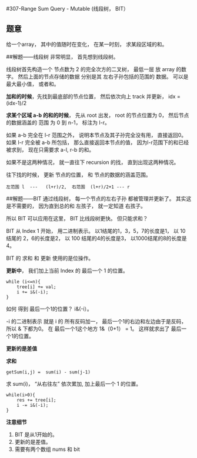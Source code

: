 #307-Range Sum Query - Mutable (线段树， BIT）

## 题意
给一个array， 其中的值随时在变化， 在某一时刻， 求某段区域的和。

##解题——线段树
非常明显， 首先想到线段树。

线段树首先构造一个 节点数为 2 的完全次方的二叉树， 最低一层 放 array 的数字。 然后上面的节点存储的数据 分别是其 左右子孙包括的范围的 数据。 可以是最大最小值， 或者和。

**加和的时候**，先找到最底部的节点位置， 然后依次向上 track 并更新， idx = (idx-1)/2

**求某个区域 a-b 的和的时候**， 先从 root 出发， root 的节点位置为 0， 然后节点的数据涵盖的 范围 为 0 到 n-1， 标注为 l-r。 

如果 a-b 完全在 l-r 范围之外， 说明本节点及其子孙完全没有用， 直接返回0。 如果 l-r 完全被 a-b 所包括， 那么直接返回本节点的值， 因为l-r范围下的和已经被求到， 现在只需要求 a-l, r-b 的和。

如果不是这两种情况， 就一直往下 recursion 的找， 直到出现这两种情况。

往下找的时候， 更新 节点的位置， 和 节点的数据的涵盖范围。

```
左范围 l  ---   (l+r)/2,  右范围  (l+r)/2+1 --- r
``` 

##解题——BIT
通过线段树， 每一个节点的左右子孙 都被管理并更新了。 其实这是不需要的， 因为直到总的和 左孩子， 就一定知道 右孩子。

所以 BIT 可以应用在这里， BIT 比线段树更快。 但只能求和？

BIT 从 Index 1 开始， 用二进制表示。 以1结尾的1，3，5，7的长度是1， 以 10 结尾的 2，6的长度是2， 以 100 结尾的4的长度是3， 以1000结尾的8的长度是4。

BIT 的 求和 和 更新 使用的是位操作。

**更新中**， 我们加上当前 Index  的 最后一个 1 的位置。

```
while (i<=n){
    tree[i] += val;
    i += i&(-i);
}
```

如何 得到 最后一个1的位置？  i&(-i）。

-i 的二进制表示 就是 i 的 所有反码加一， 最后一个1的右边和左边由于是反码， 所以 & 下都为0。 在 最后一个1这个地方 1&（0+1） = 1。 这样就求出了 最后一个1的位置。

**更新的是差值**

**求和**

```
getSum(i,j) =  sum(i) - sum(j-1)
```

求 sum(i)， “从右往左” 依次累加, 加上最后一个 1 的位置。

```
while(i>0){
	res += tree[i];
    i -= i&(-i);
}
```

**注意细节**

1. BIT 是从1开始的。
2. 更新的是差值。
3. 需要有两个数组 nums 和 bit







